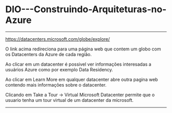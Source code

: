 # DIO---Construindo-Arquiteturas-no-Azure

--------------------------------------------------------------------------------------------------------
https://datacenters.microsoft.com/globe/explore/

O link acima redireciona para uma página web que contem um globo com os Datacenters da Azure de cada região.

Ao clicar em um datacenter é possivel ver informações interesadas a usuários Azure como por exemplo Data Residency.

Ao clicar em Learn More em qualquer datacenter abre outra pagina web contendo mais informações sobre o datacenter.

Clicando em Take a Tour -> Virtual Microsoft Datacenter permite que o usuario tenha um tour virtual de um datacenter da microsoft.

--------------------------------------------------------------------------------------------------------
